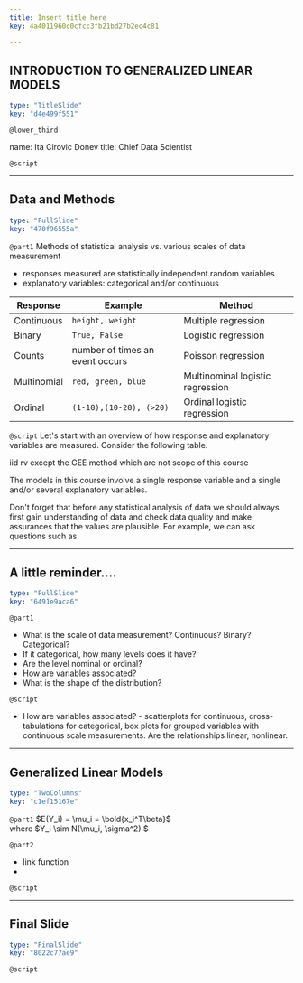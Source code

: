 ```yaml
---
title: Insert title here
key: 4a4011960c0cfcc3fb21bd27b2ec4c81

---
```

## INTRODUCTION TO GENERALIZED LINEAR MODELS

```yaml
type: "TitleSlide"
key: "d4e499f551"
```

`@lower_third`

name: Ita Cirovic Donev
title: Chief Data Scientist


`@script`



---
## Data and Methods

```yaml
type: "FullSlide"
key: "470f96555a"
```

`@part1`
Methods of statistical analysis vs. various scales of data measurement
- responses measured are statistically independent random variables
- explanatory variables: categorical and/or continuous
  
| Response    	| Example                                     	| Method                           	|
|-------------	|---------------------------------------------	|----------------------------------	|
| Continuous  	| `height, weight`                              | Multiple regression              	|
| Binary      	| `True, False`                         	| Logistic regression              	|
| Counts      	| number of times an event occurs               | Poisson regression               	|
| Multinomial 	| `red, green, blue` 	                        | Multinominal logistic regression 	|
| Ordinal     	| `(1-10),(10-20), (>20)`                       | Ordinal logistic regression      	|


`@script`
Let's start with an overview of how response and explanatory variables are measured. Consider the following table.

iid rv except the GEE method which are not scope of this course

The models in this course involve a single response variable and a single and/or several explanatory variables.

Don't forget that before any statistical analysis of data we should always first gain understanding of data and check data quality and make assurances that the values are plausible. For example, we can ask questions such as


---
## A little reminder....

```yaml
type: "FullSlide"
key: "6491e9aca6"
```

`@part1`
- What is the scale of data measurement? Continuous? Binary? Categorical?
- If it categorical, how many levels does it have?
- Are the level nominal or ordinal?
- How are variables associated?
- What is the shape of the distribution?


`@script`
- How are variables associated? - scatterplots for continuous, cross-tabulations for categorical, box plots for grouped variables with continuous scale measurements. Are the relationships linear, nonlinear.


---
## Generalized Linear Models

```yaml
type: "TwoColumns"
key: "c1ef15167e"
```

`@part1`
$E(Y_i) = \mu_i = \bold{x_i^T\beta}$  
where $Y_i \sim N(\mu_i, \sigma^2) $


`@part2`
- link function
-


`@script`



---
## Final Slide

```yaml
type: "FinalSlide"
key: "8022c77ae9"
```

`@script`



